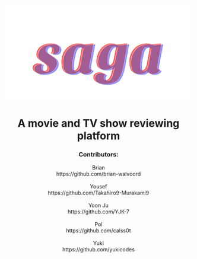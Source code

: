 <p align="center">
  <img src="./sagaLarge.svg" />
</p>

# <div align="center">A movie and TV show reviewing platform</div>

### <div align="center">Contributors:</div>
<div align="center">Brian</div>    
<div align="center">https://github.com/brian-walvoord</div>  
</br>
<div align="center">Yousef</div>  
<div align="center">https://github.com/Takahiro9-Murakami9</div>  
</br>
<div align="center">Yoon Ju</div>  
<div align="center">https://github.com/YJK-7</div>  
</br>
<div align="center">Pol</div>  
<div align="center">https://github.com/calss0t</div>  
</br>
<div align="center">Yuki</div>  
<div align="center">https://github.com/yukicodes</div>  

#

